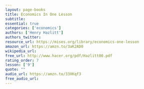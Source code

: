 ```yaml
---
layout: page-books
title: Economics In One Lesson
subtitle: 
essential: true
categories: ['economics']
authors: ['Henry Hazlitt']
authors_twitter: 
resource_url: https://mises.org/library/economics-one-lesson
amazon_url: https://amzn.to/3aK2AD0
wikipedia_url: 
free_url: http://www.hacer.org/pdf/Hazlitt00.pdf
rating_order: 7
lesson: ['9']
quote: ""
audio_url: https://amzn.to/33XKqf3
free_audio_url: 
---
```

